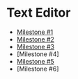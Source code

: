 # Text Editor

* [Milestone #1](designDiary.pdf)
* [Milestone #2](designDiary2.pdf)
* [Milestone #3](designDiary3.pdf)
* [Milestone #4]
* [Milestone #5](designDiary5.pdf)
* [Milestone #6]